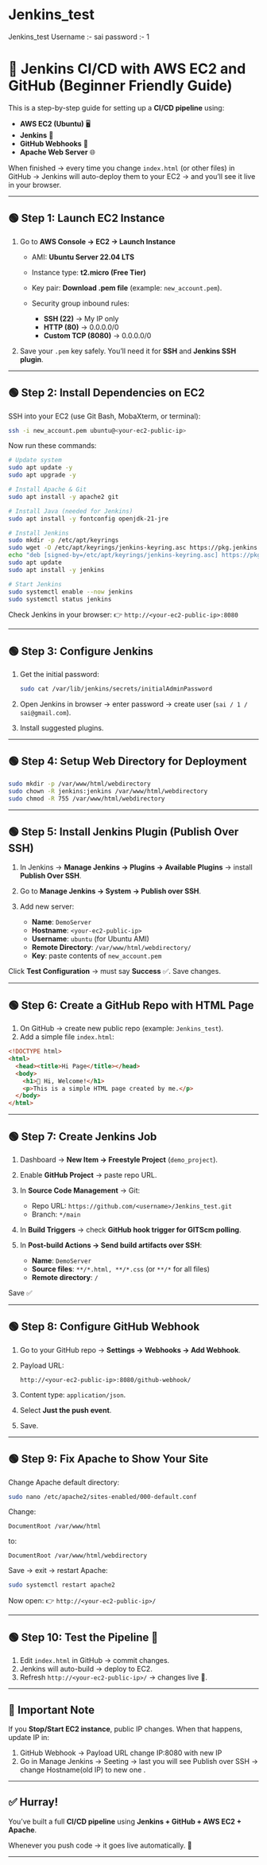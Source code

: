 # Jenkins_test
Jenkins_test
Username :- sai
password :- 1

# 🚀 Jenkins CI/CD with AWS EC2 and GitHub (Beginner Friendly Guide)

This is a step-by-step guide for setting up a **CI/CD pipeline** using:

* **AWS EC2 (Ubuntu)** 🖥️
* **Jenkins** 🔧
* **GitHub Webhooks** 🐙
* **Apache Web Server** 🌐

When finished → every time you change `index.html` (or other files) in GitHub → Jenkins will auto-deploy them to your EC2 → and you’ll see it live in your browser.

---

## 🟢 Step 1: Launch EC2 Instance

1. Go to **AWS Console → EC2 → Launch Instance**

   * AMI: **Ubuntu Server 22.04 LTS**
   * Instance type: **t2.micro (Free Tier)**
   * Key pair: **Download .pem file** (example: `new_account.pem`).
   * Security group inbound rules:

     * **SSH (22)** → My IP only
     * **HTTP (80)** → 0.0.0.0/0
     * **Custom TCP (8080)** → 0.0.0.0/0

2. Save your `.pem` key safely. You’ll need it for **SSH** and **Jenkins SSH plugin**.

---

## 🟢 Step 2: Install Dependencies on EC2

SSH into your EC2 (use Git Bash, MobaXterm, or terminal):

```bash
ssh -i new_account.pem ubuntu@<your-ec2-public-ip>
```

Now run these commands:

```bash
# Update system
sudo apt update -y
sudo apt upgrade -y

# Install Apache & Git
sudo apt install -y apache2 git

# Install Java (needed for Jenkins)
sudo apt install -y fontconfig openjdk-21-jre

# Install Jenkins
sudo mkdir -p /etc/apt/keyrings
sudo wget -O /etc/apt/keyrings/jenkins-keyring.asc https://pkg.jenkins.io/debian-stable/jenkins.io-2023.key
echo "deb [signed-by=/etc/apt/keyrings/jenkins-keyring.asc] https://pkg.jenkins.io/debian-stable binary/" | sudo tee /etc/apt/sources.list.d/jenkins.list > /dev/null
sudo apt update
sudo apt install -y jenkins

# Start Jenkins
sudo systemctl enable --now jenkins
sudo systemctl status jenkins
```

Check Jenkins in your browser:
👉 `http://<your-ec2-public-ip>:8080`

---

## 🟢 Step 3: Configure Jenkins

1. Get the initial password:

   ```bash
   sudo cat /var/lib/jenkins/secrets/initialAdminPassword
   ```
2. Open Jenkins in browser → enter password → create user (`sai / 1 / sai@gmail.com`).
3. Install suggested plugins.

---

## 🟢 Step 4: Setup Web Directory for Deployment

```bash
sudo mkdir -p /var/www/html/webdirectory
sudo chown -R jenkins:jenkins /var/www/html/webdirectory
sudo chmod -R 755 /var/www/html/webdirectory
```

---

## 🟢 Step 5: Install Jenkins Plugin (Publish Over SSH)

1. In Jenkins → **Manage Jenkins → Plugins → Available Plugins** → install **Publish Over SSH**.
2. Go to **Manage Jenkins → System → Publish over SSH**.
3. Add new server:

   * **Name**: `DemoServer`
   * **Hostname**: `<your-ec2-public-ip>`
   * **Username**: `ubuntu` (for Ubuntu AMI)
   * **Remote Directory**: `/var/www/html/webdirectory/`
   * **Key**: paste contents of `new_account.pem`

Click **Test Configuration** → must say **Success** ✅.
Save changes.

---

## 🟢 Step 6: Create a GitHub Repo with HTML Page

1. On GitHub → create new public repo (example: `Jenkins_test`).
2. Add a simple file `index.html`:

```html
<!DOCTYPE html>
<html>
  <head><title>Hi Page</title></head>
  <body>
    <h1>👋 Hi, Welcome!</h1>
    <p>This is a simple HTML page created by me.</p>
  </body>
</html>
```

---

## 🟢 Step 7: Create Jenkins Job

1. Dashboard → **New Item → Freestyle Project** (`demo_project`).

2. Enable **GitHub Project** → paste repo URL.

3. In **Source Code Management** → Git:

   * Repo URL: `https://github.com/<username>/Jenkins_test.git`
   * Branch: `*/main`

4. In **Build Triggers** → check **GitHub hook trigger for GITScm polling**.

5. In **Post-build Actions → Send build artifacts over SSH**:

   * **Name**: `DemoServer`
   * **Source files**: `**/*.html, **/*.css` (or `**/*` for all files)
   * **Remote directory**: `/`

Save ✅

---

## 🟢 Step 8: Configure GitHub Webhook

1. Go to your GitHub repo → **Settings → Webhooks → Add Webhook**.
2. Payload URL:

   ```
   http://<your-ec2-public-ip>:8080/github-webhook/
   ```
3. Content type: `application/json`.
4. Select **Just the push event**.
5. Save.

---

## 🟢 Step 9: Fix Apache to Show Your Site

Change Apache default directory:

```bash
sudo nano /etc/apache2/sites-enabled/000-default.conf
```

Change:

```
DocumentRoot /var/www/html
```

to:

```
DocumentRoot /var/www/html/webdirectory
```

Save → exit → restart Apache:

```bash
sudo systemctl restart apache2
```

Now open:
👉 `http://<your-ec2-public-ip>/`

---

## 🟢 Step 10: Test the Pipeline 🎉

1. Edit `index.html` in GitHub → commit changes.
2. Jenkins will auto-build → deploy to EC2.
3. Refresh `http://<your-ec2-public-ip>/` → changes live 🚀.

---

## 🔁 Important Note

If you **Stop/Start EC2 instance**, public IP changes.
When that happens, update IP in:

1. GitHub Webhook → Payload URL change IP:8080 with new IP 
2. Go in Manage Jenkins -> Seeting -> last you will see Publish over SSH → change  Hostname(old IP) to new one .

---

## ✅ Hurray!

You’ve built a full **CI/CD pipeline** using **Jenkins + GitHub + AWS EC2 + Apache**.

Whenever you push code → it goes live automatically. 🎯

---
